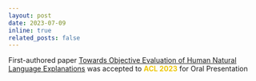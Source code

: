 ```yaml
---
layout: post
date: 2023-07-09 
inline: true
related_posts: false
---
```


First-authored paper [Towards Objective Evaluation of Human Natural Language Explanations](https://arxiv.org/abs/2305.03117) was accepted to **<span style="color:#edc707">ACL 2023</span>** for Oral Presentation

